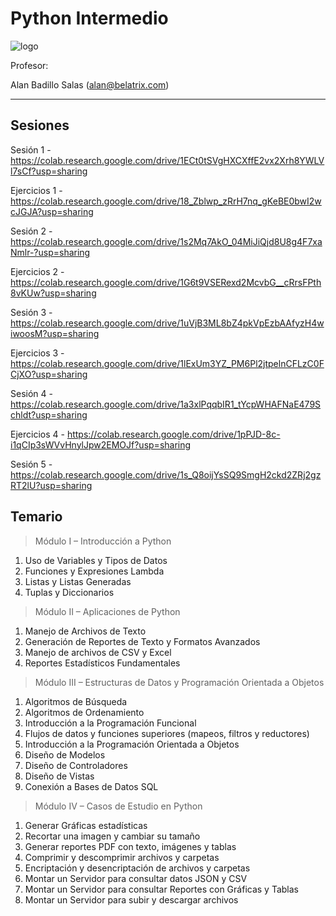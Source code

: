 # Python Intermedio

![logo](https://www.belatrix.com/wp-content/uploads/2023/08/belatrix-logosweb-1.png)

Profesor: 

Alan Badillo Salas (alan@belatrix.com)

---

## Sesiones

Sesión 1 - https://colab.research.google.com/drive/1ECt0tSVgHXCXffE2vx2Xrh8YWLVl7sCf?usp=sharing

Ejercicios 1 - https://colab.research.google.com/drive/18_Zblwp_zRrH7nq_gKeBE0bwI2wcJGJA?usp=sharing

Sesión 2 - https://colab.research.google.com/drive/1s2Mq7AkO_04MiJiQjd8U8g4F7xaNmlr-?usp=sharing

Ejercicios 2 - https://colab.research.google.com/drive/1G6t9VSERexd2McvbG__cRrsFPth8vKUw?usp=sharing

Sesión 3 - https://colab.research.google.com/drive/1uVjB3ML8bZ4pkVpEzbAAfyzH4wiwoosM?usp=sharing

Ejercicios 3 - https://colab.research.google.com/drive/1lExUm3YZ_PM6Pl2jtpelnCFLzC0FCjXO?usp=sharing

Sesión 4 - https://colab.research.google.com/drive/1a3xlPqqbIR1_tYcpWHAFNaE479Schldt?usp=sharing

Ejercicios 4 - https://colab.research.google.com/drive/1pPJD-8c-i1qCIp3sWVvHnylJpw2EMOJf?usp=sharing

Sesión 5 - https://colab.research.google.com/drive/1s_Q8oijYsSQ9SmgH2ckd2ZRj2gzRT2lU?usp=sharing

## Temario

> Módulo I – Introducción a Python

1. Uso de Variables y Tipos de Datos
2. Funciones y Expresiones Lambda
3. Listas y Listas Generadas
4. Tuplas y Diccionarios 

> Módulo II – Aplicaciones de Python

1. Manejo de Archivos de Texto
2. Generación de Reportes de Texto y Formatos Avanzados
3. Manejo de archivos de CSV y Excel
4. Reportes Estadísticos Fundamentales

> Módulo III – Estructuras de Datos y Programación
Orientada a Objetos

1. Algoritmos de Búsqueda
2. Algoritmos de Ordenamiento
3. Introducción a la Programación Funcional
4. Flujos de datos y funciones superiores (mapeos, filtros y reductores)
5. Introducción a la Programación Orientada a Objetos
6. Diseño de Modelos
7. Diseño de Controladores
8. Diseño de Vistas
9. Conexión a Bases de Datos SQL

> Módulo IV – Casos de Estudio en Python

1. Generar Gráficas estadísticas
2. Recortar una imagen y cambiar su tamaño
3. Generar reportes PDF con texto, imágenes y tablas
4. Comprimir y descomprimir archivos y carpetas
5. Encriptación y desencriptación de archivos y carpetas
6. Montar un Servidor para consultar datos JSON y CSV
7. Montar un Servidor para consultar Reportes con Gráficas y Tablas
8. Montar un Servidor para subir y descargar archivos
